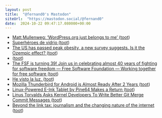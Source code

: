 ```yaml
---
layout: post
title:  "@fernand0's Mastodon"
siteUrl:  "https://mastodon.social/@fernand0"
date:  2024-10-22 09:47:17.080000+00:00
---
```

*  [Matt Mullenweg: ‘WordPress.org just belongs to me’ ](https://www.theverge.com/2024/10/4/24262232/matt-mullenweg-wordpress-org-wp-engin) ([toot](https://mastodon.social/@fernand0/113350438884326904))
*  [Superhéroes de vidrio ](https://www.flickr.com/photos/fernand0/54052307550) ([toot](https://mastodon.social/@fernand0/113350187634003042))
*  [The US has passed peak obesity, a new survey suggests. Is it the Ozempic effect? ](https://www.independent.co.uk/news/health/obesity-rates-us-ozempic-weight-loss-b2624064.htm) ([toot](https://mastodon.social/@fernand0/113350163602474339))
*  [ ](https://mastodon.social/@BurpBlog) ([toot](https://mastodon.social/@fernand0/113350121076799294))
*  [The FSF is turning 39! Join us in celebrating almost 40 years of fighting for software freedom — Free Software Foundation — Working together for free software ](https://www.fsf.org/blogs/community/fsf-turns-3) ([toot](https://mastodon.social/@fernand0/113349141784948629))
*  [He visto la luz. ](https://avecesunafoto.wordpress.com/2024/10/21/he-visto-la-luz-29) ([toot](https://mastodon.social/@fernand0/113348475071365007))
*  [Mozilla Thunderbird for Android is Almost Ready After 2 Years ](https://news.itsfoss.com/thunderbird-for-android-beta) ([toot](https://mastodon.social/@fernand0/113348460853317083))
*  [Linux-Powered E-Ink Tablet by Pine64 Makes a Return ](https://www.omgubuntu.co.uk/2024/10/pinenote-linux-powered-e-ink-tablet-return) ([toot](https://mastodon.social/@fernand0/113346682351949486))
*  [Linus Torvalds Asks Kernel Developers To Write Better Git Merge Commit Messages ](https://www.phoronix.com/news/Linus-Better-Commit-Message) ([toot](https://mastodon.social/@fernand0/113346300167996650))
*  [Beyond the link tax: journalism and the changing nature of the internet ](https://www.halifaxexaminer.ca/beyond-the-link-tax-journalism-and-the-changing-nature-of-the-internet) ([toot](https://mastodon.social/@fernand0/113346104549231696))
